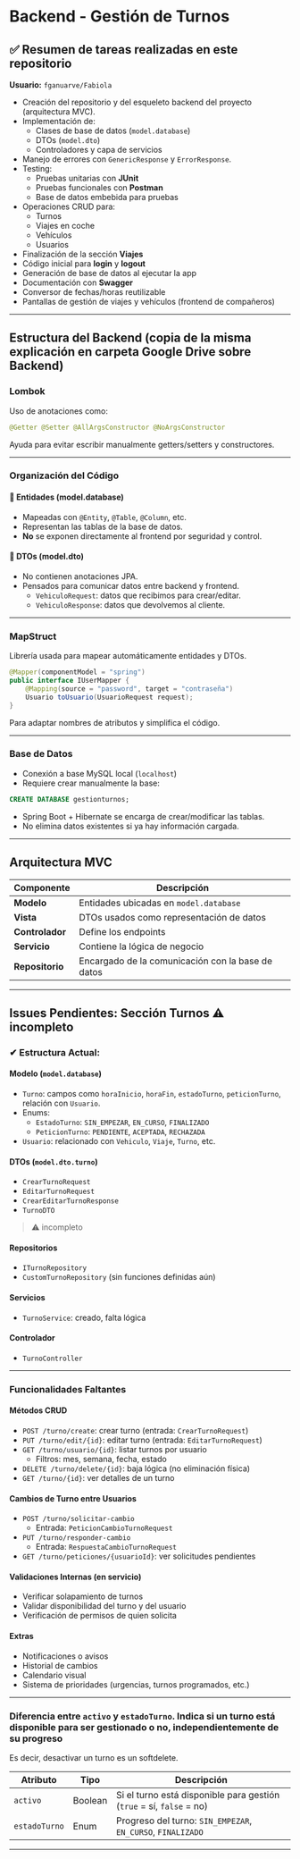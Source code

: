 # Backend - Gestión de Turnos


## ✅ Resumen de tareas realizadas en este repositorio

**Usuario:** `fganuarve/Fabiola`
- Creación del repositorio y del esqueleto backend del proyecto (arquitectura MVC).
- Implementación de:
  - Clases de base de datos (`model.database`)
  - DTOs (`model.dto`)
  - Controladores y capa de servicios
- Manejo de errores con `GenericResponse` y `ErrorResponse`.
- Testing:
  - Pruebas unitarias con **JUnit**
  - Pruebas funcionales con **Postman**
  - Base de datos embebida para pruebas
- Operaciones CRUD para:
  - Turnos
  - Viajes en coche
  - Vehículos
  - Usuarios
- Finalización de la sección **Viajes**
- Código inicial para **login** y **logout**
- Generación de base de datos al ejecutar la app
- Documentación con **Swagger**
- Conversor de fechas/horas reutilizable
- Pantallas de gestión de viajes y vehículos (frontend de compañeros)

---

##  Estructura del Backend (copia de la misma explicación en carpeta Google Drive sobre Backend)

### Lombok

Uso de anotaciones como:

```java
@Getter @Setter @AllArgsConstructor @NoArgsConstructor
```

Ayuda para evitar escribir manualmente getters/setters y constructores.

---

###  Organización del Código

#### 🔹 Entidades (model.database)

- Mapeadas con `@Entity`, `@Table`, `@Column`, etc.
- Representan las tablas de la base de datos.
- **No** se exponen directamente al frontend por seguridad y control.

#### 🔹 DTOs (model.dto)

- No contienen anotaciones JPA.
- Pensados para comunicar datos entre backend y frontend.
  - `VehiculoRequest`: datos que recibimos para crear/editar.
  - `VehiculoResponse`: datos que devolvemos al cliente.

---

###  MapStruct

Librería usada para mapear automáticamente entidades y DTOs.

```java
@Mapper(componentModel = "spring")
public interface IUserMapper {
    @Mapping(source = "password", target = "contraseña")
    Usuario toUsuario(UsuarioRequest request);
}
```

Para adaptar nombres de atributos y simplifica el código.

---

### Base de Datos

- Conexión a base MySQL local (`localhost`)
- Requiere crear manualmente la base:

```sql
CREATE DATABASE gestionturnos;
```

- Spring Boot + Hibernate se encarga de crear/modificar las tablas.
- No elimina datos existentes si ya hay información cargada.

---

##  Arquitectura MVC

| Componente    | Descripción                                                                 |
|---------------|-----------------------------------------------------------------------------|
| **Modelo**     | Entidades ubicadas en `model.database`                                     |
| **Vista**      | DTOs usados como representación de datos                                   |
| **Controlador**| Define los endpoints                                                       |
| **Servicio**   | Contiene la lógica de negocio                                              |
| **Repositorio**| Encargado de la comunicación con la base de datos                          |

---

##  Issues Pendientes: Sección Turnos ⚠️ incompleto



### ✔ Estructura Actual:

####  Modelo (`model.database`)
- `Turno`: campos como `horaInicio`, `horaFin`, `estadoTurno`, `peticionTurno`, relación con `Usuario`.
- Enums:
  - `EstadoTurno`: `SIN_EMPEZAR`, `EN_CURSO`, `FINALIZADO`
  - `PeticionTurno`: `PENDIENTE`, `ACEPTADA`, `RECHAZADA`
- `Usuario`: relacionado con `Vehiculo`, `Viaje`, `Turno`, etc.

####  DTOs (`model.dto.turno`)
- `CrearTurnoRequest`
- `EditarTurnoRequest`
- `CrearEditarTurnoResponse`
- `TurnoDTO`
> ⚠️ incompleto

#### Repositorios
- `ITurnoRepository`
- `CustomTurnoRepository` (sin funciones definidas aún)

####  Servicios
- `TurnoService`: creado, falta lógica

####  Controlador
- `TurnoController`

---

### Funcionalidades Faltantes 

#### Métodos CRUD

- `POST /turno/create`: crear turno (entrada: `CrearTurnoRequest`)
- `PUT /turno/edit/{id}`: editar turno (entrada: `EditarTurnoRequest`)
- `GET /turno/usuario/{id}`: listar turnos por usuario
  - Filtros: mes, semana, fecha, estado
- `DELETE /turno/delete/{id}`: baja lógica (no eliminación física)
- `GET /turno/{id}`: ver detalles de un turno

#### Cambios de Turno entre Usuarios

- `POST /turno/solicitar-cambio`
  - Entrada: `PeticionCambioTurnoRequest`
- `PUT /turno/responder-cambio`
  - Entrada: `RespuestaCambioTurnoRequest`
- `GET /turno/peticiones/{usuarioId}`: ver solicitudes pendientes

#### Validaciones Internas (en servicio)

- Verificar solapamiento de turnos
- Validar disponibilidad del turno y del usuario
- Verificación de permisos de quien solicita

#### Extras

- Notificaciones o avisos
- Historial de cambios
- Calendario visual
- Sistema de prioridades (urgencias, turnos programados, etc.)

---

### Diferencia entre `activo` y `estadoTurno`. Indica si un turno está disponible para ser gestionado o no, independientemente de su progreso
Es decir, desactivar un turno es un softdelete.

| Atributo       | Tipo    | Descripción                                                                 |
|----------------|---------|-----------------------------------------------------------------------------|
| `activo`       | Boolean | Si el turno está disponible para gestión (`true` = sí, `false` = no)        |
| `estadoTurno`  | Enum    | Progreso del turno: `SIN_EMPEZAR`, `EN_CURSO`, `FINALIZADO`                 |

---

